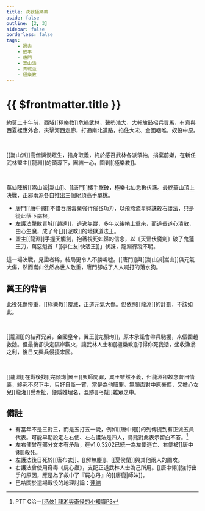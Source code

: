 ```yaml
---
title: 決戰極樂教
aside: false
outline: [2, 3]
sidebar: false
borderless: false
tags:
    - 過去
    - 故事
    - 唐門
    - 嵩山派
    - 青城派
    - 極樂教
---
```


# {{ $frontmatter.title }}

約莫二十年前，西域[[極樂教]]危禍武林，聲勢浩大，大軒旗鼓招兵買馬，有意與西夏裡應外合，夾擊河西走廊，打通南北道路，掐住大宋、金國咽喉，奴役中原。

<br>

[[嵩山派]]高僧憐憫眾生，捨身取義，終於感召武林各派領袖，捐棄前嫌，在新任武林盟主[[龍淵]]的領導下，團結一心，圍剿[[極樂教]]。

<br>

萬仙陣被[[嵩山派|嵩山]]、[[唐門]]攜手擊破，極樂七仙悉數伏誅。最終華山頂上決戰，正邪兩派各自推出三個絕頂高手單挑。

- 唐門[[唐中翎]]不惜吞服毒藥強行催谷功力，以飛燕流星翎誅殺右護法，只是從此落下病根。
- 左護法擊敗青城[[趙逵]]，逃逸無蹤，多年以後捲土重來，而道長道心潰散，由心生魔，成了今日[[泥教]]的地獄道法王。
- 盟主[[龍淵]]手握天觴劍，抱著視死如歸的信念，以《天罡伏魔劍》破了鬼蓮王刀，萬惡魁首「[[李仁友|快活王]]」伏誅，龍淵行蹤不明。

這一場決戰，見證者稀，結局更令人不勝唏噓。[[唐門]]與[[嵩山派|嵩山]]俱元氣大傷，然而嵩山依然為世人敬重，唐門卻成了人人喊打的落水狗。

## 翼王的背信

此役死傷慘重，[[極樂教]]覆滅，正道元氣大傷。但依照[[龍淵]]的計劃，不該如此。

<br>

[[龍淵]]的結拜兄弟，金國皇帝，翼王[[完顏珣]]，原本承諾會帶兵馳援，來個圍趙救魏。但最後卻決定隔岸觀火，讓武林人士和[[極樂教]]打得你死我活，坐收漁翁之利，後日又興兵侵擾宋國。

<br>

[[龍淵]]在戰後找[[完顏珣|翼王]]興師問罪，翼王雖然不義，但龍淵卻故念昔日情義，終究不忍下手，只好自斷一臂，當是為他贖罪。無顏面對中原豪傑，又擔心女兒[[龍湘]]受牽扯，便隱姓埋名，混跡[[丐幫]]雜眾之中。

## 備註

- 有當年不是三對三，而是五打五一說，例如[[唐中翎]]的列傳提到有正派五員代表。可能早期設定左右使、左右護法是四人，鳥熊對此表示留白不答。[^1]
- 左右使曾在部分文本有矛盾，在v1.0.3202已統一為左使逃亡、右使被[[唐中翎]]殺死。
- 左護法後日死於[[唐布衣]]、[[解無塵]]、[[夏侯蘭]]與其他兩人的圍攻。
- 右護法曾使用奇毒《屍心蟲》，支配正道武林人士為己所用。[[唐中翎]]強行出手的原因，應是為了救中了『屍心丹』的[[唐鹿|師妹]]。
- 巴哈關於這場戰役的地理討論：[連結](https://forum.gamer.com.tw/C.php?bsn=73317&snA=1778&tnum=4&bPage=2)

[^1]: PTT C洽－[\[活俠\] 龍湘與奇怪的小知識P3](https://www.ptt.cc/bbs/C_Chat/M.1729093866.A.C8A.html)